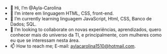 - 👋 Hi, I’m @Ayla-Carolina
- 👀 I’m intere em linguagem HTML, CSS, front-end.
- 🌱 I’m currently learning  linguagem JavaScript, Html, CSS, Banco de Dados; SQL.
- 💞️ I’m looking to collaborate on  novas experiências, aprendizados, quero conhecer mais do universo da TI, e principalmente, com mulheres como eu que se interessam nesta área.
- 📫 How to reach me; E-mail: aylacarolina1510@hotmail.com.

<!---
Ayla-Carolina/Ayla-Carolina is a ✨ special ✨ repository because its `README.md` (this file) appears on your GitHub profile.
You can click the Preview link to take a look at your changes.
--->
